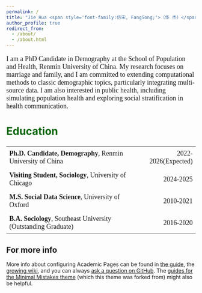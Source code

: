 ```yaml
---
permalink: /
title: "Jie Hua <span style='font-family:仿宋, FangSong;'>（华 杰）</span>"
author_profile: true
redirect_from: 
  - /about/
  - /about.html
---
```


<style>
  .bio-text {
    font-family: "Futura", serif; /* 设置为 Times New Roman 字体 */
    font-size: 18px; /* 设置字号为 18px */
  }
</style>

<p class="bio-text">
  I am a PhD Candidate in Demography at the School of Population and Health, Renmin University of China. My research focuses on marriage and family, and I am committed to extending computational methods to classic demographic topics, particularly integrating multi-source data. I am also interested in public health, including simulating population health and exploring social stratification in health communication.
</p>

<style>
  .education-table {
    width: 100%;
    border-collapse: collapse;
    font-family: "Times New Roman", serif; /* 设置为 Times New Roman 字体 */
    font-size: 18px; /* 设置字号为 18px */
  }
  .education-table td {
    padding: 8px;
    text-align: left;
    border: none; /* 去掉单元格边框 */
  }
  .education-table td:nth-child(2) {
    text-align: right;
  }
  .education-table .degree {
    font-weight: bold; /* 加粗学位部分 */
  }
  .education-table, .education-table td {
    border: none; /* 去掉表格和单元格的外边框 */
  }
  .education-title {
    color: #006400; /* 设置墨绿色 */
    font-size: 28px; /* 增大标题字号 */
  }
</style>

<h2 class="education-title">Education</h2>
<table class="education-table">
  <tr>
    <td><span class="degree">Ph.D. Candidate, Demography</span>, Renmin University of China</td>
    <td>2022-2026(Expected)</td>
  </tr>
  <tr>
    <td><span class="degree">Visiting Student, Sociology</span>, University of Chicago</td>
    <td>2024-2025</td>
  </tr>
  <tr>
    <td><span class="degree">M.S. Social Data Science</span>, University of Oxford</td>
    <td>2010-2021</td>
  </tr>
  <tr>
    <td><span class="degree">B.A. Sociology</span>, Southeast University (Outstanding Graduate)</td>
    <td>2016-2020</td>
  </tr>
</table>


For more info
------
More info about configuring Academic Pages can be found in [the guide](https://academicpages.github.io/markdown/), the [growing wiki](https://github.com/academicpages/academicpages.github.io/wiki), and you can always [ask a question on GitHub](https://github.com/academicpages/academicpages.github.io/discussions). The [guides for the Minimal Mistakes theme](https://mmistakes.github.io/minimal-mistakes/docs/configuration/) (which this theme was forked from) might also be helpful.
